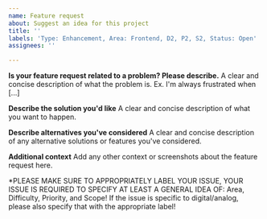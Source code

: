 ```yaml
---
name: Feature request
about: Suggest an idea for this project
title: ''
labels: 'Type: Enhancement, Area: Frontend, D2, P2, S2, Status: Open'
assignees: ''

---
```


**Is your feature request related to a problem? Please describe.**
A clear and concise description of what the problem is. Ex. I'm always frustrated when [...]

**Describe the solution you'd like**
A clear and concise description of what you want to happen.

**Describe alternatives you've considered**
A clear and concise description of any alternative solutions or features you've considered.

**Additional context**
Add any other context or screenshots about the feature request here.


*PLEASE MAKE SURE TO APPROPRIATELY LABEL YOUR ISSUE, YOUR ISSUE IS REQUIRED TO SPECIFY AT LEAST A GENERAL IDEA OF: Area, Difficulty, Priority, and Scope! If the issue is specific to digital/analog, please also specify that with the appropriate label!
